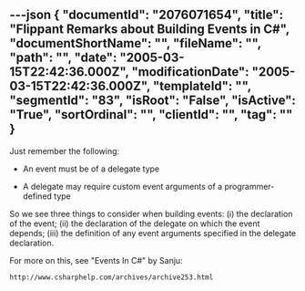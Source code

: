 ---json
{
  "documentId": "2076071654",
  "title": "Flippant Remarks about Building Events in C#",
  "documentShortName": "",
  "fileName": "",
  "path": "",
  "date": "2005-03-15T22:42:36.000Z",
  "modificationDate": "2005-03-15T22:42:36.000Z",
  "templateId": "",
  "segmentId": "83",
  "isRoot": "False",
  "isActive": "True",
  "sortOrdinal": "",
  "clientId": "",
  "tag": ""
}
---

Just remember the following:

* An event must be of a delegate type

* A delegate may require custom event arguments of a programmer-defined type

So we see three things to consider when building events: (i) the declaration of the event; (ii) the declaration of the delegate on which the event depends; (iii) the definition of any event arguments specified in the delegate declaration.

For more on this, see &quot;Events In C#&quot; by Sanju:

    http://www.csharphelp.com/archives/archive253.html
